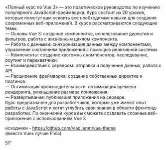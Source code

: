 «Полный курс по Vue 3» — это практическое руководство по изучению популярного JavaScript-фреймворка. Курс состоит из 20 уроков, которые помогут вам освоить все необходимые навыки для создания современных веб-приложений.
В курсе рассматриваются следующие темы:  
— Основы Vue 3: создание компонентов, использование директив и фильтров, работа с жизненным циклом компонента.  
— Работа с данными: синхронизация данных между компонентами, управление состоянием приложения с помощью реактивной системы.  
— Компоненты: создание кастомных компонентов, наследование, роутинг и перехватчики.  
— Взаимодействие с сервером: отправка и получение данных, работа с API.  
— Расширение фреймворка: создание собственных директив и плагинов.  
— Оптимизация производительности: оптимизация времени рендеринга, уменьшение размера приложения.  
— Развертывание: публикация приложения на сервере.  
Курс предназначен для разработчиков, которые уже имеют опыт работы с JavaScript и хотят углубить свои знания в области фронтенд-разработки. По окончании курса вы сможете создавать сложные веб-приложения с использованием Vue 3  

исходники - https://github.com/vladilenm/vue-theme  
(вместо Vuex лучше Pinia)  

51"  


